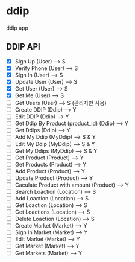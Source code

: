 # ddip
ddip app

## DDIP API

- [X] Sign Up (User) --> S
- [X] Verify Phone (User) --> S
- [X] Sign In (User) --> S
- [X] Update User (User) --> S
- [X] Get User (User) --> S
- [X] Get Me (User) --> S
- [ ] Get Users (User) --> S (관리자만 사용)
- [ ] Create DDIP (Ddip) --> Y
- [ ] Edit DDIP (Ddip) --> Y
- [ ] Get Ddip By Product (product_id) (Ddip) --> Y
- [ ] Get Ddips (Ddip) --> Y
- [ ] Add My Ddip (MyDdip) --> S & Y
- [ ] Edit My Ddip (MyDdip) --> S & Y
- [ ] Get My Ddips (MyDdip) --> S & Y
- [ ] Get Product (Product) --> Y
- [ ] Get Products (Product) --> Y
- [ ] Add Product (Product) --> Y
- [ ] Update Product (Product) --> Y
- [ ] Caculate Product with amount (Product) --> Y
- [ ] Search Loaction (Location) --> S
- [ ] Add Loaction (Location) --> S
- [ ] Get Loaction (Location) --> S
- [ ] Get Loactions (Location) --> S
- [ ] Delete Loaction (Location) --> S
- [ ] Create Market (Market) --> Y
- [ ] Sign In Market (Market) --> Y
- [ ] Edit Market (Market) --> Y
- [ ] Get Market (Market) --> Y
- [ ] Get Markets (Market) --> Y